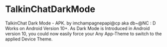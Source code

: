 # TalkinChatDarkMode
TalkinChat Dark Mode - APK. by imchampagnepapi@cp aka db~@NC : D Works on Android Version 10+. As Dark Mode is Introduced in Android version 10, you could now easily force your Any App-Theme to switch to the applied Device Theme.
